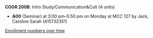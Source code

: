 **COGR 200B**: Intro Study/Communication&Cult (4 units)

- **A00** (Seminar) at 3:00 pm–5:50 pm on Monday at MCC 127 by Jack, Caroline Sarah (A15732351)

[Enrollment numbers over time](./COGR200B.tsv)

